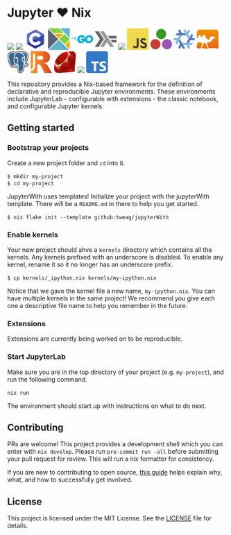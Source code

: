 # Jupyter :heart: Nix

<p float="left">
  <img src="kernels/ansible/logo64.png" width="50" />
  <img src="kernels/bash/logo64.png" width="50" />
  <img src="kernels/c/logo64.png" width="50" />
  <!-- <img src="kernels/cpp/logo64.png" width="50" /> -->
  <img src="kernels/elm/logo64.png" width="50" />
  <img src="kernels/go/logo64.png" width="50" />
  <img src="kernels/ihaskell/logo64.png" width="50" />
  <img src="kernels/ipython/logo64.png" width="50" />
  <img src="kernels/javascript/logo64.png" width="50" />
  <img src="kernels/julia/logo64.png" width="50" />
  <img src="kernels/nix/logo64.png" width="50" />
  <img src="kernels/ocaml/logo64.png" width="50" />
  <img src="kernels/postgres/logo64.png" width="50" />
  <img src="kernels/r/logo64.png" width="50" />
  <img src="kernels/ruby/logo64.png" width="50" />
  <img src="kernels/rust/logo64.png" width="50" />
  <img src="kernels/typescript/logo64.png" width="50" />
</p>


This repository provides a Nix-based framework for the definition of
declarative and reproducible Jupyter environments. These environments
include JupyterLab - configurable with extensions - the classic notebook,
and configurable Jupyter kernels.


## Getting started


### Bootstrap your projects

Create a new project folder and `cd` into it.

```shell
$ mkdir my-project
$ cd my-project
```

JupyterWith uses templates! Initialize your project with the jupyterWith template. There will be a `README.md` in there to help you get started.

```shell
$ nix flake init --template github:tweag/jupyterWith
```

### Enable kernels

Your new project should ahve a `kernels` directory which contains all the kernels. Any kernels prefixed with an underscore is disabled. To enable any kernel, rename it so it no longer has an underscore prefix.

```shell
$ cp kernels/_ipython.nix kernels/my-ipython.nix
```

Notice that we gave the kernel file a new name, `my-ipython.nix`. You can have multiple kernels in the same project! We recommend you give each one a descriptive file name to help you remember in the future.

### Extensions

Extensions are currently being worked on to be reproducible.

### Start JupyterLab

Make sure you are in the top directory of your project (e.g. `my-project`), and run the following command.

```shell
nix run
```

The environment should start up with instructions on what to do next.

## Contributing

PRs are welcome! This project provides a development shell which you can enter with `nix develop`. Please run `pre-commit run -all` before submitting your pull request for review. This will run a nix formatter for consistency.

If you are new to contributing to open source, [this guide](https://opensource.guide/how-to-contribute/) helps explain why, what, and how to successfully get involved.

## License

This project is licensed under the MIT License. See the [LICENSE](LICENSE) file for details.
